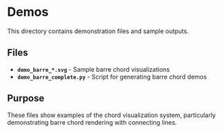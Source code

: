 # Demos

This directory contains demonstration files and sample outputs.

## Files

- **`demo_barre_*.svg`** - Sample barre chord visualizations
- **`demo_barre_complete.py`** - Script for generating barre chord demos

## Purpose

These files show examples of the chord visualization system, particularly demonstrating barre chord rendering with connecting lines. 
 